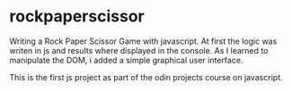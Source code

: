 # rockpaperscissor
Writing a Rock Paper Scissor Game with javascript. At first the logic was writen in js and results where displayed in the console. As I learned to manipulate the DOM, i added a simple graphical user interface.

This is the first js project as part of the odin projects course on javascript. 

